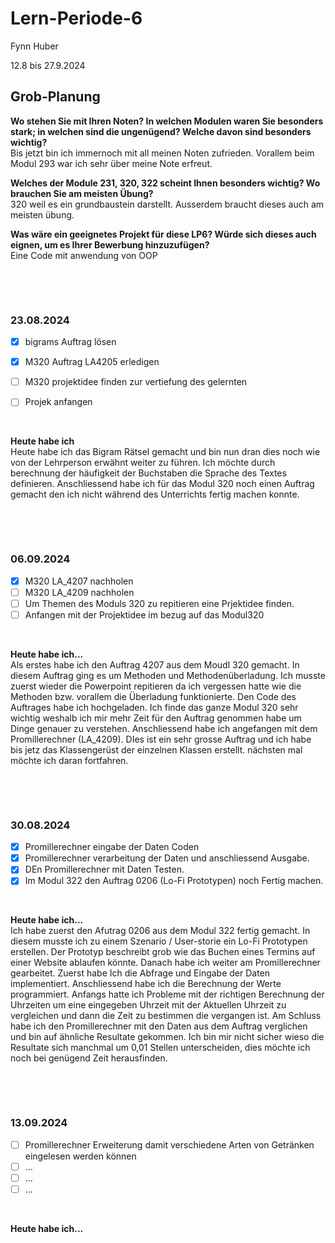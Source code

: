 # Lern-Periode-6

Fynn Huber

12.8 bis 27.9.2024

## Grob-Planung

 **Wo stehen Sie mit Ihren Noten? In welchen Modulen waren Sie besonders stark; in welchen sind die ungenügend? Welche davon sind besonders wichtig?**                
   Bis jetzt bin ich immernoch mit all meinen Noten zufrieden. Vorallem beim Modul 293 war ich sehr über meine Note erfreut.
   
 **Welches der Module 231, 320, 322 scheint Ihnen besonders wichtig? Wo brauchen Sie am meisten Übung?**                       
   320 weil es ein grundbaustein darstellt. Ausserdem braucht dieses auch am meisten übung.
   
 **Was wäre ein geeignetes Projekt für diese LP6? Würde sich dieses auch eignen, um es Ihrer Bewerbung hinzuzufügen?**                     
   Eine Code mit anwendung von OOP   

 &nbsp;
 
 &nbsp;

### 23.08.2024

- [x] bigrams Auftrag lösen       
- [x] M320 Auftrag LA4205 erledigen 
- [ ] M320 projektidee finden zur vertiefung des gelernten
- [ ] Projek anfangen
      
      
&nbsp;

**Heute habe ich**                                                                              
Heute habe ich das Bigram Rätsel gemacht und bin nun dran dies noch wie von der Lehrperson erwähnt weiter zu führen. Ich möchte durch berechnung der häufigkeit der Buchstaben die Sprache des Textes definieren. Anschliessend habe ich für das Modul 320 noch einen Auftrag gemacht den ich nicht während des Unterrichts fertig machen konnte.

 &nbsp;
 
 &nbsp;

### 06.09.2024

- [x] M320 LA_4207 nachholen       
- [ ] M320 LA_4209 nachholen
- [ ] Um Themen des Moduls 320 zu repitieren eine Prjektidee finden.
- [ ] Anfangen mit der Projektidee im bezug auf das Modul320
      
&nbsp;

**Heute habe ich...**         
Als erstes habe ich den Auftrag 4207 aus dem Moudl 320 gemacht. In diesem Auftrag ging es um Methoden und Methodenüberladung. Ich musste zuerst wieder die Powerpoint repitieren da ich vergessen hatte wie die Methoden bzw. vorallem die Überladung funktionierte. Den Code des Auftrages habe ich hochgeladen.  Ich finde das ganze Modul 320 sehr wichtig weshalb ich mir mehr Zeit für den Auftrag genommen habe um Dinge genauer zu verstehen. Anschliessend habe ich angefangen mit dem Promillerechner (LA_4209). DIes ist ein sehr grosse Auftrag und ich habe bis jetz das Klassengerüst der einzelnen Klassen erstellt. nächsten mal möchte ich daran fortfahren.

 &nbsp;
 
 &nbsp;

### 30.08.2024
    
- [x] Promillerechner eingabe der Daten Coden
- [x] Promillerechner verarbeitung der Daten und anschliessend Ausgabe.
- [x] DEn Promillerechner mit Daten Testen.
- [x]  Im Modul 322 den Auftrag 0206 (Lo-Fi Prototypen) noch Fertig machen.
      
&nbsp;

**Heute habe ich...**                
Ich habe zuerst den Afutrag 0206 aus dem Modul 322 fertig gemacht. In diesem musste ich zu einem Szenario / User-storie ein Lo-Fi Prototypen erstellen. Der Prototyp beschreibt grob wie das Buchen eines Termins auf einer Website ablaufen könnte. Danach habe ich weiter am Promillerechner gearbeitet. Zuerst habe Ich die Abfrage und Eingabe der Daten implementiert. Anschliessend habe ich die Berechnung der Werte programmiert. Anfangs hatte ich Probleme mit der richtigen Berechnung der Uhrzeiten um eine eingegeben Uhrzeit mit der Aktuellen Uhrzeit zu vergleichen und dann die Zeit zu bestimmen die vergangen ist. Am Schluss habe ich den Promillerechner mit den Daten aus dem Auftrag verglichen und bin auf ähnliche Resultate gekommen. Ich bin mir nicht sicher wieso die Resultate sich manchmal um 0,01 Stellen unterscheiden, dies möchte ich noch bei genügend Zeit herausfinden. 

 &nbsp;
 
 &nbsp;

### 13.09.2024
    
- [ ] Promillerechner Erweiterung damit verschiedene Arten von Getränken eingelesen werden können
- [ ] ...
- [ ] ...
- [ ] ...
      
&nbsp;

**Heute habe ich...**                

